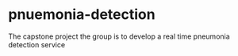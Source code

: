 # pnuemonia-detection
The capstone project the group is to develop a real time pneumonia detection service
